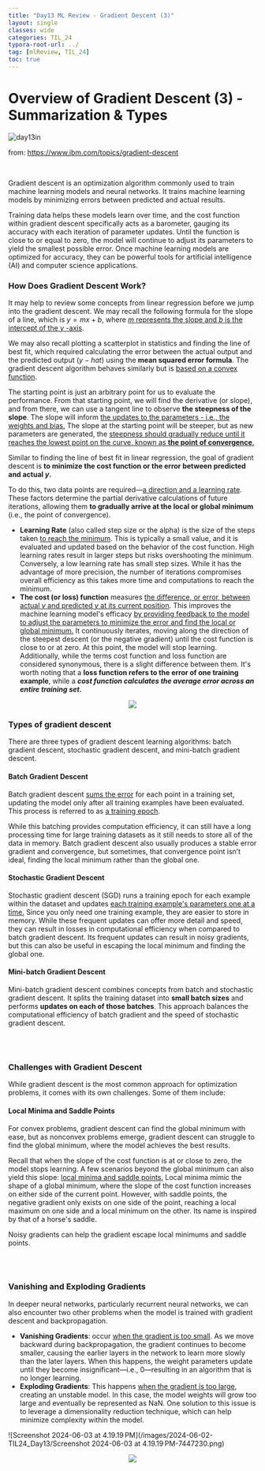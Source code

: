 ```yaml
---
title: "Day13 ML Review - Gradient Descent (3)"
layout: single
classes: wide
categories: TIL_24
typora-root-url: ../
tag: [mlReview, TIL_24]
toc: true
---
```


# Overview of Gradient Descent (3) - Summarization & Types

<img src="/blog/images/2024-06-02-TIL24_Day13/1F2C7AEF-35D3-4ACE-89E1-F29C75D12A78_1_105_c.jpeg" alt="day13in">

from: https://www.ibm.com/topics/gradient-descent

<br>

Gradient descent is an optimization algorithm commonly used to train machine learning models and neural networks. It trains machine learning models by minimizing errors between predicted and actual results. 



Training data helps these models learn over time, and the cost function within gradient descent specifically acts as a barometer, gauging its accuracy with each iteration of parameter updates. Until the function is close to or equal to zero, the model will continue to adjust its parameters to yield the smallest possible error. Once machine learning models are optimized for accuracy, they can be powerful tools for artificial intelligence (AI) and computer science applications.



### How Does Gradient Descent Work?

It may help to review some concepts from linear regression before we jump into the gradient descent. We may recall the following formula for the slope of a line, which is $y = mx + b$, where <u>$m$ represents the slope and $b$ is the intercept of the $y$ -axis</u>.



We may also recall plotting a scatterplot in statistics and finding the line of best fit, which required calculating the error between the actual output and the predicted output ($y-hat$) using the **mean squared error formula**. The gradient descent algorithm behaves similarly but is <u>based on a convex function</u>.



The starting point is just an arbitrary point for us to evaluate the performance. From that starting point, we will find the derivative (or slope), and from there, we can use a tangent line to observe **the steepness of the slope**. The slope will inform <u>the updates to the parameters - i.e., the weights and bias.</u> The slope at the starting point will be steeper, but as new parameters are generated, the <u>steepness should gradually reduce until it reaches the lowest point on the curve, known as **the point of convergence**.</u> 



Similar to finding the line of best fit in linear regression, the goal of gradient descent is **to minimize the cost function or the error between predicted and actual $y$.** 

To do this, two data points are required—<u>a direction and a learning rate</u>. These factors determine the partial derivative calculations of future iterations, allowing them **to gradually arrive at the local or global minimum** (i.e., the point of convergence).

- **Learning Rate** (also called step size or the alpha) is the size of the steps taken <u>to reach the minimum</u>. This is typically a small value, and it is evaluated and updated based on the behavior of the cost function. High learning rates result in larger steps but risks overshooting the minimum. Conversely, a low learning rate has small step sizes. While it has the advantage of more precision, the number of iterations compromises overall efficiency as this takes more time and computations to reach the minimum. 
- **The cost (or loss) function** measures <u>the difference, or error, between actual $y$ and predicted $y$​​ at its current position</u>. This improves the machine learning model's efficacy <u>by providing feedback to the model to adjust the parameters to minimize the error and find the local or global minimum.</u> It continuously iterates, moving along the direction of the steepest descent (or the negative gradient) until the cost function is close to or at zero. At this point, the model will stop learning. Additionally, while the terms cost function and loss function are considered synonymous, there is a slight difference between them. It's worth noting that a **loss function refers to the error of one training example**, while a ***cost function calculates the average error across an entire training set.*** 



<center>

<img src="/blog/images/2024-06-02-TIL24_Day13/image-20240603130751202.png">

</center>

  

### Types of gradient descent

There are three types of gradient descent learning algorithms: batch gradient descent, stochastic gradient descent, and mini-batch gradient descent.



#### Batch Gradient Descent

Batch gradient descent <u>sums the error</u> for each point in a training set, updating the model only after all training examples have been evaluated. This process is referred to as <u>a training epoch</u>.

While this batching provides computation efficiency, it can still have a long processing time for large training datasets as it still needs to store all of the data in memory. Batch gradient descent also usually produces a stable error gradient and convergence, but sometimes, that convergence point isn’t ideal, finding the local minimum rather than the global one.



#### Stochastic Gradient Descent

Stochastic gradient descent (SGD) runs a training epoch for each example within the dataset and updates <u>each training example's parameters one at a time.</u> Since you only need one training example, they are easier to store in memory. While these frequent updates can offer more detail and speed, they can result in losses in computational efficiency when compared to batch gradient descent. Its frequent updates can result in noisy gradients, but this can also be useful in escaping the local minimum and finding the global one. 



#### Mini-batch Gradient Descent

Mini-batch gradient descent combines concepts from batch and stochastic gradient descent. It splits the training dataset into **small batch sizes** and performs **updates on each of those batches**. This approach balances the computational efficiency of batch gradient and the speed of stochastic gradient descent. 



<br><br>

### Challenges with Gradient Descent

While gradient descent is the most common approach for optimization problems, it comes with its own challenges. Some of them include:



#### Local Minima and Saddle Points

For convex problems, gradient descent can find the global minimum with ease, but as nonconvex problems emerge, gradient descent can struggle to find the global minimum, where the model achieves the best results.

Recall that when the slope of the cost function is at or close to zero, the model stops learning. A few scenarios beyond the global minimum can also yield this slope: <u>local minima and saddle points.</u> Local minima mimic the shape of a global minimum, where the slope of the cost function increases on either side of the current point. However, with saddle points, the negative gradient only exists on one side of the point, reaching a local maximum on one side and a local minimum on the other. Its name is inspired by that of a horse's saddle.

Noisy gradients can help the gradient escape local minimums and saddle points.



<br><br>

### Vanishing and Exploding Gradients

In deeper neural networks, particularly recurrent neural networks, we can also encounter two other problems when the model is trained with gradient descent and backpropagation.

- **Vanishing Gradients**: occur <u>when the gradient is too small</u>. As we move backward during backpropagation, the gradient continues to become smaller, causing the earlier layers in the network to learn more slowly than the later layers. When this happens, the weight parameters update until they become insignificant—i.e., 0—resulting in an algorithm that is no longer learning.
- **Exploding Gradients**: This happens <u>when the gradient is too large</u>, creating an unstable model. In this case, the model weights will grow too large and eventually be represented as NaN. One solution to this issue is to leverage a dimensionality reduction technique, which can help minimize complexity within the model. 

![Screenshot 2024-06-03 at 4.19.19 PM](/images/2024-06-02-TIL24_Day13/Screenshot 2024-06-03 at 4.19.19 PM-7447230.png)

<center>
<img src="/images/2024-06-02-TIL24_Day13/Screenshot 2024-06-03 at 4.19.19 PM.png">
</center>

